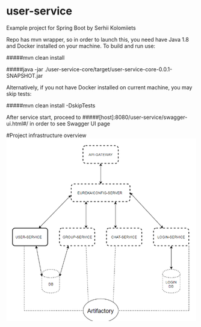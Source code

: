 # user-service
Example project for Spring Boot by Serhii Kolomiiets

Repo has mvn wrapper, so in order to launch this, you need have Java 1.8 and Docker installed on your machine. To build and run use:

#####mvn clean install

#####java -jar ./user-service-core/target/user-service-core-0.0.1-SNAPSHOT.jar

Alternatively, if you not have Docker installed on current machine, you may skip tests:

#####mvn clean install -DskipTests

After service start, proceed to #####[host]:8080/user-service/swagger-ui.html#/ in order to see Swagger UI page 

#Project infrastructure overview
![Alt text](Infrastructure.png?raw=true "Infrastructure")
